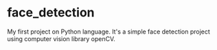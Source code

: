 # face_detection
My first project on Python language. It's a simple face detection project using computer vision library openCV.
